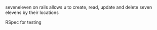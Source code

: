 seveneleven on rails allows u to create, read, update and delete seven elevens by their locations

RSpec for testing
